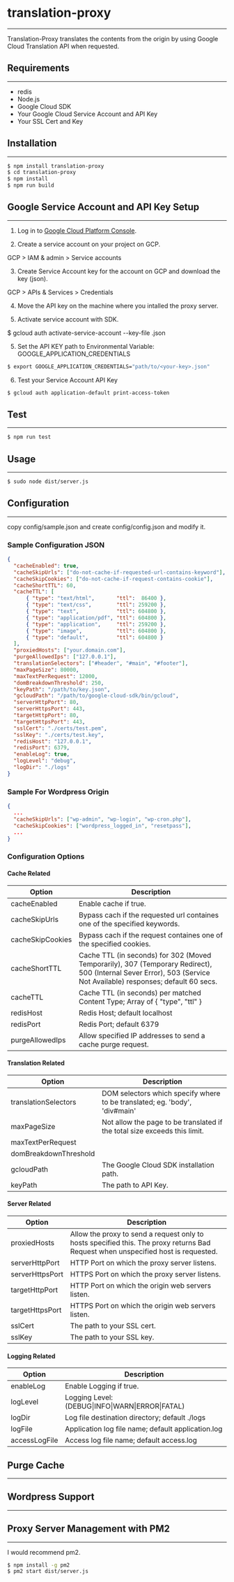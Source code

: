 # translation-proxy
---

Translation-Proxy translates the contents from the origin by using Google Cloud Translation API when requested.

## Requirements
---

- redis
- Node.js
- Google Cloud SDK
- Your Google Cloud Service Account and API Key
- Your SSL Cert and Key

## Installation
---

```sh
$ npm install translation-proxy
$ cd translation-proxy
$ npm install
$ npm run build 
```

## Google Service Account and API Key Setup
---

1. Log in to [Google Cloud Platform Console](https://console.cloud.google.com).

2. Create a service account on your project on GCP.
  
  GCP > IAM & admin > Service accounts

3. Create Service Account key for the account on GCP and download the key (json).

  GCP > APIs & Services > Credentials

4. Move the API key on the machine where you intalled the proxy server.

4. Activate service account with SDK.

  $ gcloud auth activate-service-account --key-file <your-key>.json

5. Set the API KEY path to Environmental Variable: GOOGLE_APPLICATION_CREDENTIALS

  ```sh
  $ export GOOGLE_APPLICATION_CREDENTIALS="path/to/<your-key>.json"
  ```

6. Test your Service Account API Key

  ```sh
  $ gcloud auth application-default print-access-token
  ```

## Test
---

```sh
$ npm run test
```

## Usage
---

```sh
$ sudo node dist/server.js
```

## Configuration
---

copy config/sample.json and create config/config.json and modify it.

### Sample Configuration JSON

```json
{
  "cacheEnabled": true,
  "cacheSkipUrls": ["do-not-cache-if-requested-url-contains-keyword"],
  "cacheSkipCookies": ["do-not-cache-if-request-contains-cookie"],
  "cacheShortTTL": 60,
  "cacheTTL": [
      { "type": "text/html",       "ttl":  86400 },
      { "type": "text/css",        "ttl": 259200 },
      { "type": "text",            "ttl": 604800 },
      { "type": "application/pdf", "ttl": 604800 },
      { "type": "application",     "ttl": 259200 },
      { "type": "image",           "ttl": 604800 },
      { "type": "default",         "ttl": 604800 }
  ],
  "proxiedHosts": ["your.domain.com"],
  "purgeAllowedIps": ["127.0.0.1"],
  "translationSelectors": ["#header", "#main", "#footer"],
  "maxPageSize": 80000,
  "maxTextPerRequest": 12000,
  "domBreakdownThreshold": 250,
  "keyPath": "/path/to/key.json",
  "gcloudPath": "/path/to/google-cloud-sdk/bin/gcloud",
  "serverHttpPort": 80,
  "serverHttpsPort": 443,
  "targetHttpPort": 80,
  "targetHttpsPort": 443,
  "sslCert": "./certs/test.pem",
  "sslKey": "./certs/test.key",
  "redisHost": "127.0.0.1",
  "redisPort": 6379,
  "enableLog": true,
  "logLevel": "debug",
  "logDir": "./logs"
}
```

### Sample For Wordpress Origin

```json
{
  ...
  "cacheSkipUrls": ["wp-admin", "wp-login", "wp-cron.php"],
  "cacheSkipCookies": ["wordpress_logged_in", "resetpass"],
  ...
}

```

### Configuration Options

#### Cache Related

| Option | Description |
| ------ | ----------- | 
| cacheEnabled | Enable cache if true. |
| cacheSkipUrls | Bypass cach if the requested url containes one of the specified keywords. |
| cacheSkipCookies | Bypass cach if the request containes one of the specified cookies. |
| cacheShortTTL | Cache TTL (in seconds) for 302 (Moved Temporarily), 307 (Temporary Redirect), 500 (Internal Sever Error), 503 (Service Not Available) responses; default 60 secs. |
| cacheTTL | Cache TTL (in seconds) per matched Content Type; Array of { "type", "ttl" } |
| redisHost | Redis Host; default localhost |
| redisPort | Redis Port; default 6379 |
| purgeAllowedIps | Allow specified IP addresses to send a cache purge request. |

#### Translation Related

| Option | Description |
| ------ | ----------- | 
| translationSelectors | DOM selectors which specify where to be translated; eg. 'body', 'div#main' |
| maxPageSize | Not allow the page to be translated if the total size exceeds this limit. |
| maxTextPerRequest |  |
| domBreakdownThreshold |  |
| gcloudPath | The Google Cloud SDK installation path. |
| keyPath | The path to API Key. |

#### Server Related

| Option | Description |
| ------ | ----------- | 
| proxiedHosts | Allow the proxy to send a request only to hosts specified this. The proxy returns Bad Request when unspecified host is requested. |
| serverHttpPort | HTTP Port on which the proxy server listens. |
| serverHttpsPort | HTTPS Port on which the proxy server listens. |
| targetHttpPort | HTTP Port on which the origin web servers listen. |
| targetHttpsPort | HTTPS Port on which the origin web servers listen. |
| sslCert | The path to your SSL cert. |
| sslKey | The path to your SSL key. |

#### Logging Related

| Option | Description |
| ------ | ----------- | 
| enableLog | Enable Logging if true. |
| logLevel | Logging Level: (DEBUG\|INFO\|WARN\|ERROR\|FATAL) |
| logDir | Log file destination directory; default ./logs |
| logFile | Application log file name; default application.log |
| accessLogFile | Access log file name; default access.log |

## Purge Cache
---

## Wordpress Support
---

## Proxy Server Management with PM2
---

I would recommend pm2.

```sh
$ npm install -g pm2
$ pm2 start dist/server.js
```

